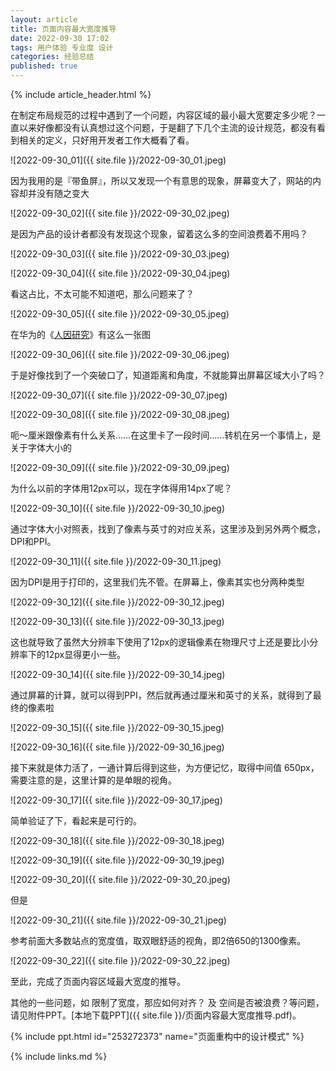 ```yaml
---
layout: article
title: 页面内容最大宽度推导
date: 2022-09-30 17:02
tags: 用户体验 专业度 设计
categories: 经验总结
published: true
---
```


{% include article_header.html %}

在制定布局规范的过程中遇到了一个问题，内容区域的最小最大宽要定多少呢？一直以来好像都没有认真想过这个问题，于是翻了下几个主流的设计规范，都没有看到相关的定义，只好用开发者工作大概看了看。

![2022-09-30_01]({{ site.file }}/2022-09-30_01.jpeg)

因为我用的是『带鱼屏』，所以又发现一个有意思的现象，屏幕变大了，网站的内容却并没有随之变大

![2022-09-30_02]({{ site.file }}/2022-09-30_02.jpeg)

是因为产品的设计者都没有发现这个现象，留着这么多的空间浪费着不用吗？

![2022-09-30_03]({{ site.file }}/2022-09-30_03.jpeg)

![2022-09-30_04]({{ site.file }}/2022-09-30_04.jpeg)

看这占比，不太可能不知道吧，那么问题来了？

![2022-09-30_05]({{ site.file }}/2022-09-30_05.jpeg)

在华为的《[人因研究](https://developer.harmonyos.com/cn/docs/design/des-guides/human-factors-0000001154595111)》有这么一张图

![2022-09-30_06]({{ site.file }}/2022-09-30_06.jpeg)

于是好像找到了一个突破口了，知道距离和角度，不就能算出屏幕区域大小了吗？

![2022-09-30_07]({{ site.file }}/2022-09-30_07.jpeg)

![2022-09-30_08]({{ site.file }}/2022-09-30_08.jpeg)

呃～厘米跟像素有什么关系……在这里卡了一段时间……转机在另一个事情上，是关于字体大小的

![2022-09-30_09]({{ site.file }}/2022-09-30_09.jpeg)

为什么以前的字体用12px可以，现在字体得用14px了呢？

![2022-09-30_10]({{ site.file }}/2022-09-30_10.jpeg)

通过字体大小对照表，找到了像素与英寸的对应关系，这里涉及到另外两个概念，DPI和PPI。

![2022-09-30_11]({{ site.file }}/2022-09-30_11.jpeg)

因为DPI是用于打印的，这里我们先不管。在屏幕上，像素其实也分两种类型

![2022-09-30_12]({{ site.file }}/2022-09-30_12.jpeg)

![2022-09-30_13]({{ site.file }}/2022-09-30_13.jpeg)

这也就导致了虽然大分辨率下使用了12px的逻辑像素在物理尺寸上还是要比小分辨率下的12px显得更小一些。

![2022-09-30_14]({{ site.file }}/2022-09-30_14.jpeg)

通过屏幕的计算，就可以得到PPI，然后就再通过厘米和英寸的关系，就得到了最终的像素啦

![2022-09-30_15]({{ site.file }}/2022-09-30_15.jpeg)

![2022-09-30_16]({{ site.file }}/2022-09-30_16.jpeg)

接下来就是体力活了，一通计算后得到这些，为方便记忆，取得中间值 650px，需要注意的是，这里计算的是单眼的视角。

![2022-09-30_17]({{ site.file }}/2022-09-30_17.jpeg)

简单验证了下，看起来是可行的。

![2022-09-30_18]({{ site.file }}/2022-09-30_18.jpeg)

![2022-09-30_19]({{ site.file }}/2022-09-30_19.jpeg)

![2022-09-30_20]({{ site.file }}/2022-09-30_20.jpeg)

但是

![2022-09-30_21]({{ site.file }}/2022-09-30_21.jpeg)

参考前面大多数站点的宽度值，取双眼舒适的视角，即2倍650的1300像素。

![2022-09-30_22]({{ site.file }}/2022-09-30_22.jpeg)

至此，完成了页面内容区域最大宽度的推导。

其他的一些问题，如 限制了宽度，那应如何对齐？ 及 空间是否被浪费？等问题，请见附件PPT。[本地下载PPT]({{ site.file }}/页面内容最大宽度推导.pdf)。

{% include ppt.html id="253272373" name="页面重构中的设计模式" %}

{% include links.md %}